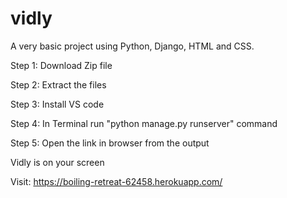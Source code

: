 # vidly
A very basic project using Python, Django, HTML and CSS.

Step 1: Download Zip file

Step 2: Extract the files

Step 3: Install VS code

Step 4: In Terminal run "python manage.py runserver" command

Step 5: Open the link in browser from the output

Vidly is on your screen

Visit: https://boiling-retreat-62458.herokuapp.com/
